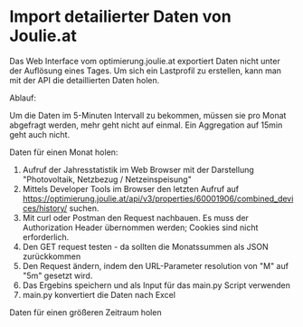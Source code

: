 # Import detailierter Daten von Joulie.at

Das Web Interface vom optimierung.joulie.at exportiert Daten nicht unter der Auflösung eines Tages.
Um sich ein Lastprofil zu erstellen, kann man mit der API die detaillierten Daten holen.

Ablauf:

Um die Daten im 5-Minuten Intervall zu bekommen, müssen sie pro Monat abgefragt werden, mehr geht nicht auf einmal.
Ein Aggregation auf 15min geht auch nicht.

Daten für einen Monat holen:
1. Aufruf der Jahresstatistik im Web Browser  mit der Darstellung "Photovoltaik, Netzbezug / Netzeinspeisung"
2. Mittels Developer Tools im Browser den letzten Aufruf auf https://optimierung.joulie.at/api/v3/properties/60001906/combined_devices/history/ suchen.
3. Mit curl oder Postman den Request nachbauen. Es muss der Authorization Header übernommen werden; Cookies sind nicht erforderlich.
4. Den GET request testen - da sollten die Monatssummen als JSON zurückkommen
5. Den Request ändern, indem den URL-Parameter resolution von "M" auf "5m" gesetzt wird.
6. Das Ergebins speichern und als Input für das main.py Script verwenden
7. main.py konvertiert die Daten nach Excel

Daten für einen größeren Zeitraum holen